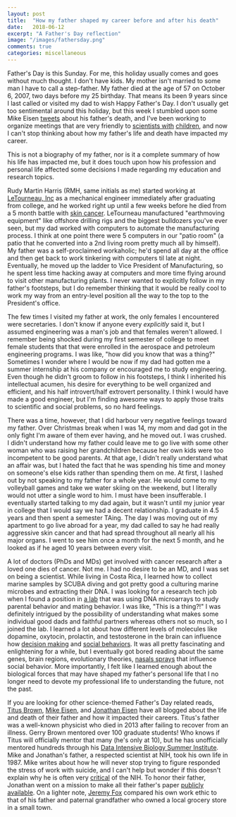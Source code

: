 ```yaml
---
layout: post
title:  "How my father shaped my career before and after his death"
date:   2018-06-12
excerpt: "A Father's Day reflection"
image: "/images/fathersday.png"
comments: true
categories: miscellaneous
---
```


Father's Day is this Sunday. For me, this holiday usually comes and goes without much thought. I don't have kids. My mother isn't married to some man I have to call a step-father. My father died at the age of 57 on October 6, 2007, two days before my 25 birthday. That means its been 9 years since I last called or visited my dad to wish Happy Father's Day. I don't usually get too sentimental around this holiday, but this week I stumbled upon some Mike Eisen [tweets](https://twitter.com/mbeisen/status/1005480252171157505) about his father's death, and I've been working to organize meetings that are very friendly to [scientists with](http://www.pnas.org/content/115/12/2845) [children](https://childcareconundrum.github.io), and now I can't stop thinking about how my father's life and death have impacted my career. 

This is not a biography of my father, nor is it a complete summary of how his life has impacted me, but it does touch upon how his profession and personal life affected some decisions I made regarding my education and research topics.

Rudy Martin Harris (RMH, same initials as me) started working at [LeTourneau, Inc](https://en.wikipedia.org/wiki/LeTourneau_Technologies) as a mechanical engineer immediately after graduating from college, and he worked right up until a few weeks before he died from a 5 month battle with [skin cancer](https://en.wikipedia.org/wiki/Melanoma). LeTourneau manufactured "earthmoving equipment" like offshore drilling rigs and the biggest bulldozers you've ever seen, but my dad worked with computers to automate the manufacturing process. I think at one point there were 5 computers in our "patio room" (a patio that he converted into a 2nd living room pretty much all by himself). My father was a self-proclaimed workaholic; he'd spend all day at the office and then get back to work tinkering with computers til late at night. Eventually, he moved up the ladder to Vice President of Manufacturing, so he spent less time hacking away at computers and more time flying around to visit other manufacturing plants. I never wanted to explicitly follow in my father's footsteps, but I do remember thinking that it would be really cool to work my way from an entry-level position all the way to the top to the President's office. 

The few times I visited my father at work, the only females I encountered were secretaries. I don't know if anyone every _explicitly_ said it, but I assumed engineering was a man's job and that females weren't allowed. I remember being shocked during my first semester of college to meet female students that that were enrolled in the aerospace and petroleum engineering programs. I was like, "how did you know that was a thing?"  Sometimes I wonder where I would be now if my dad had gotten me a summer internship at his company or encouraged me to study engineering. Even though he didn't groom to follow in his footsteps, I think I inherited his intellectual acumen, his desire for everything to be well organized and efficient, and his half introvert/half extrovert personality. I think I would have made a good engineer, but I'm finding awesome ways to apply those traits to scientific and social problems, so no hard feelings. 

There was a time, however, that I did harbour very negative feelings toward my father. Over Christmas break when I was 14, my mom and dad got in the only fight I'm aware of them ever having, and he moved out. I was crushed. I didn't understand how my father could leave me to go live with some other woman who was raising her grandchildren because her own kids were too incompetent to be good parents. At that age, I didn't really understand what an affair was, but I hated the fact that he was spending his time and money on someone's else kids rather than spending them on me. At first, I lashed out by not speaking to my father for a whole year. He would come to my volleyball games and take we water skiing on the weekend, but I literally would not utter a single word to him. I must have been insufferable. I eventually started talking to my dad again, but it wasn't until my junior year in college that I would say we had a decent relationship. I graduate in 4.5 years and then spent a semester TAing. The day I was moving out of my apartment to go live abroad for a year, my dad called to say he had really aggressive skin cancer and that had spread throughout all nearly all his major organs. I went to see him once a month for the next 5 month, and he looked as if he aged 10 years between every visit. 

A lot of doctors (PhDs and MDs) get involved with cancer research after a loved one dies of cancer. Not me. I had no desire to be an MD, and I was set on being a scientist. While living in Costa Rica, I learned how to collect marine samples by SCUBA diving and got pretty good a culturing marine microbes and extracting their DNA. I was looking for a research tech job when I found a position in [a lab](https://cichlid.biosci.utexas.edu/research) that was using DNA microarrays to study parental behavior and mating behavior. I was like, "This is a thing?!" I was definitely intrigued by the possibility of understanding what makes some individual good dads and faithful partners whereas others not so much, so I joined the lab. I learned a lot about how different levels of molecules like dopamine, oxytocin, prolactin, and testosterone in the brain can influence how [decision making](https://frontiersinzoology.biomedcentral.com/articles/10.1186/1742-9994-12-S1-S16) and [social behaviors](https://www.sciencedirect.com/science/article/pii/S0018506X13000949). It was all pretty fascinating and enlightening for a while, but I eventually got bored reading about the same genes, brain regions, evolutionary theories, [nasals sprays](https://www.scientificamerican.com/article/oxytocin-nasal-spray-may-boost-social-skills-in-children-with-autism/) that influence social behavior. More importantly, I felt like I learned enough about the biological forces that may have shaped my father's personal life that I no longer need to devote my professional life to understanding the future, not the past. 

If you are looking for other science-themed Father's Day related reads, 
[Titus Brown](http://ivory.idyll.org/blog/remembering-gerry-brown.html), [Mike Eisen](http://www.michaeleisen.org/blog/?p=1282), and [Jonathan Eisen](https://phylogenomics.blogspot.com/p/freeing-my-fathers-publications.html) have all blogged about the life and death of their father and how it impacted their careers. Titus's father was a well-known physicist who died in 2013 after failing to recover from an illness. Gerry Brown mentored over 100 graduate students! Who knows if Titus will officially mentor that many (he's only at 10), but he has unofficially mentored hundreds through his [Data Intensive Biology Summer Institute](http://ivory.idyll.org/dibsi/). Mike and Jonathan's father, a respected scientist at NIH, took his own life in 1987. Mike writes about how he will never stop trying to figure responded the stress of work with suicide, and I can't help but wonder if this doesn't explain why he is often very [critical](http://www.michaeleisen.org/blog/?s=nih&searchsubmit=Search) of the NIH. To honor their father, Jonathan went on a mission to make all their father's paper [publicly available](https://phylogenomics.blogspot.com/p/freeing-my-fathers-publications.html). On a lighter note, [Jeremy Fox](https://dynamicecology.wordpress.com/2013/07/11/in-praise-of-shopkeeper-science/) compared his own work ethic to that of his father and paternal grandfather who owned a local grocery store in a small town.
